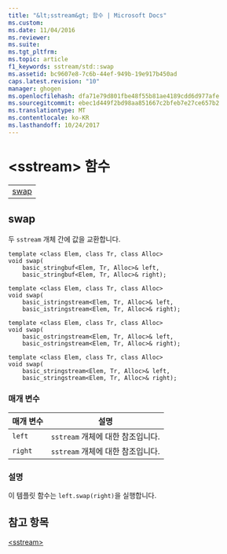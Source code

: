 ```yaml
---
title: "&lt;sstream&gt; 함수 | Microsoft Docs"
ms.custom: 
ms.date: 11/04/2016
ms.reviewer: 
ms.suite: 
ms.tgt_pltfrm: 
ms.topic: article
f1_keywords: sstream/std::swap
ms.assetid: bc9607e8-7c6b-44ef-949b-19e917b450ad
caps.latest.revision: "10"
manager: ghogen
ms.openlocfilehash: dfa71e79d801fbe48f55b81ae4189cdd6d977afe
ms.sourcegitcommit: ebec1d449f2bd98aa851667c2bfeb7e27ce657b2
ms.translationtype: MT
ms.contentlocale: ko-KR
ms.lasthandoff: 10/24/2017
---
```

# <a name="ltsstreamgt-functions"></a>&lt;sstream&gt; 함수
||  
|-|  
|[swap](#sstream_swap)|  
  
##  <a name="sstream_swap"></a>  swap  
 두 `sstream` 개체 간에 값을 교환합니다.  
  
```  
template <class Elem, class Tr, class Alloc>  
void swap(
    basic_stringbuf<Elem, Tr, Alloc>& left,  
    basic_stringbuf<Elem, Tr, Alloc>& right);

template <class Elem, class Tr, class Alloc>  
void swap(
    basic_istringstream<Elem, Tr, Alloc>& left,  
    basic_istringstream<Elem, Tr, Alloc>& right);

template <class Elem, class Tr, class Alloc>  
void swap(
    basic_ostringstream<Elem, Tr, Alloc>& left,  
    basic_ostringstream<Elem, Tr, Alloc>& right);

template <class Elem, class Tr, class Alloc>  
void swap(
    basic_stringstream<Elem, Tr, Alloc>& left,  
    basic_stringstream<Elem, Tr, Alloc>& right);
```  
  
### <a name="parameters"></a>매개 변수  
  
|매개 변수|설명|  
|---------------|-----------------|  
|`left`|`sstream` 개체에 대한 참조입니다.|  
|`right`|`sstream` 개체에 대한 참조입니다.|  
  
### <a name="remarks"></a>설명  
 이 템플릿 함수는 `left.swap(right)`을 실행합니다.  
  
## <a name="see-also"></a>참고 항목  
 [\<sstream>](../standard-library/sstream.md)

